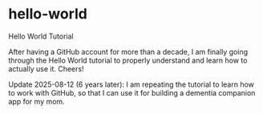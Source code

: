 # hello-world
Hello World Tutorial

After having a GitHub account for more than a decade, I am finally going through the Hello World tutorial to properly understand and learn how to actually use it. Cheers!

Update 2025-08-12 (6 years later): I am repeating the tutorial to learn how to work with GitHub, so that I can use it for building a dementia companion app for my mom.
